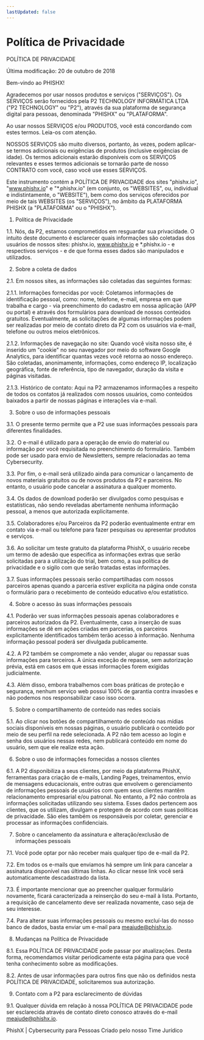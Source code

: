 ```yaml
---
lastUpdated: false
---
```


# Política de Privacidade

POLÍTICA DE PRIVACIDADE

Última modificação: 20 de outubro de 2018

Bem-vindo ao PHISHX!

Agradecemos por usar nossos produtos e serviços ("SERVIÇOS"). Os SERVIÇOS serão fornecidos pela P2 TECHNOLOGY INFORMÁTICA LTDA ("P2 TECHNOLOGY" ou "P2"), através da sua plataforma de segurança digital para pessoas, denominada "PHISHX" ou "PLATAFORMA".

Ao usar nossos SERVIÇOS e/ou PRODUTOS, você está concordando com estes termos. Leia-os com atenção.

NOSSOS SERVIÇOS são muito diversos, portanto, às vezes, podem aplicar-se termos adicionais ou exigências de produtos (inclusive exigências de idade). Os termos adicionais estarão disponíveis com os SERVIÇOS relevantes e esses termos adicionais se tornarão parte de nosso CONTRATO com você, caso você use esses SERVIÇOS.

Este instrumento contém a POLÍTICA DE PRIVACIDADE dos sites "phishx.io", "www.phishx.io" e "\*.phishx.io" (em conjunto, os "WEBSITES", ou, individual e indistintamente, o "WEBSITE"), bem como dos serviços oferecidos por meio de tais WEBSITES (os "SERVIÇOS"), no âmbito da PLATAFORMA PHISHX (a "PLATAFORMA" ou o "PHISHX").

1. Política de Privacidade

1.1. Nós, da P2, estamos comprometidos em resguardar sua privacidade. O intuito deste documento é esclarecer quais informações são coletadas dos usuários de nossos sites: phishx.io, www.phishx.io e \*.phishx.io - e respectivos serviços - e de que forma esses dados são manipulados e utilizados.

2. Sobre a coleta de dados

2.1. Em nossos sites, as informações são coletadas das seguintes formas:

2.1.1. Informações fornecidas por você: Coletamos informações de identificação pessoal, como: nome, telefone, e-mail, empresa em que trabalha e cargo - via preenchimento do cadastro em nossa aplicação (APP ou portal) e através dos formulários para download de nossos conteúdos gratuitos. Eventualmente, as solicitações de algumas informações podem ser realizadas por meio de contato direto da P2 com os usuários via e-mail, telefone ou outros meios eletrônicos.

2.1.2. Informações de navegação no site: Quando você visita nosso site, é inserido um "cookie" no seu navegador por meio do software Google Analytics, para identificar quantas vezes você retorna ao nosso endereço. São coletadas, anonimamente, informações, como endereço IP, localização geográfica, fonte de referência, tipo de navegador, duração da visita e páginas visitadas.

2.1.3. Histórico de contato: Aqui na P2 armazenamos informações a respeito de todos os contatos já realizados com nossos usuários, como conteúdos baixados a partir de nossas páginas e interações via e-mail.

3. Sobre o uso de informações pessoais

3.1. O presente termo permite que a P2 use suas informações pessoais para diferentes finalidades.

3.2. O e-mail é utilizado para a operação de envio do material ou informação por você requisitada no preenchimento do formulário. Também pode ser usado para envio de Newsletters, sempre relacionadas ao tema Cybersecurity.

3.3. Por fim, o e-mail será utilizado ainda para comunicar o lançamento de novos materiais gratuitos ou de novos produtos da P2 e parceiros. No entanto, o usuário pode cancelar a assinatura a qualquer momento.

3.4. Os dados de download poderão ser divulgados como pesquisas e estatísticas, não sendo reveladas abertamente nenhuma informação pessoal, a menos que autorizada explicitamente.

3.5. Colaboradores e/ou Parceiros da P2 poderão eventualmente entrar em contato via e-mail ou telefone para fazer pesquisas ou apresentar produtos e serviços.

3.6. Ao solicitar um teste gratuito da plataforma PhishX, o usuário recebe um termo de adesão que especifica as informações extras que serão solicitadas para a utilização do trial, bem como, a sua política de privacidade e o sigilo com que serão tratadas estas informações.

3.7. Suas informações pessoais serão compartilhadas com nossos parceiros apenas quando a parceria estiver explícita na página onde consta o formulário para o recebimento de conteúdo educativo e/ou estatístico.

4. Sobre o acesso às suas informações pessoais

4.1. Poderão ver suas informações pessoais apenas colaboradores e parceiros autorizados da P2. Eventualmente, caso a inserção de suas informações se dê em ações criadas em parcerias, os parceiros explicitamente identificados também terão acesso à informação. Nenhuma informação pessoal poderá ser divulgada publicamente.

4.2. A P2 também se compromete a não vender, alugar ou repassar suas informações para terceiros. A única exceção de repasse, sem autorização prévia, está em casos em que essas informações forem exigidas judicialmente.

4.3. Além disso, embora trabalhemos com boas práticas de proteção e segurança, nenhum serviço web possui 100% de garantia contra invasões e não podemos nos responsabilizar caso isso ocorra.

5. Sobre o compartilhamento de conteúdo nas redes sociais

5.1. Ao clicar nos botões de compartilhamento de conteúdo nas mídias sociais disponíveis em nossas páginas, o usuário publicará o conteúdo por meio de seu perfil na rede selecionada. A P2 não tem acesso ao login e senha dos usuários nessas redes, nem publicará conteúdo em nome do usuário, sem que ele realize esta ação.

6. Sobre o uso de informações fornecidas a nossos clientes

6.1. A P2 disponibiliza a seus clientes, por meio da plataforma PhishX, ferramentas para criação de e-mails, Landing Pages, treinamentos, envio de mensagens educacionais, entre outras que envolvem o gerenciamento de informações pessoais de usuários com quem seus clientes mantêm relacionamento empresarial e/ou patronal. No entanto, a P2 não controla as informações solicitadas utilizando seu sistema. Esses dados pertencem aos clientes, que os utilizam, divulgam e protegem de acordo com suas políticas de privacidade. São eles também os responsáveis por coletar, gerenciar e processar as informações confidenciais.

7. Sobre o cancelamento da assinatura e alteração/exclusão de informações pessoais

7.1. Você pode optar por não receber mais qualquer tipo de e-mail da P2.

7.2. Em todos os e-mails que enviamos há sempre um link para cancelar a assinatura disponível nas últimas linhas. Ao clicar nesse link você será automaticamente descadastrado da lista.

7.3. É importante mencionar que ao preencher qualquer formulário novamente, ficará caracterizada a reinserção do seu e-mail à lista. Portanto, a requisição de cancelamento deve ser realizada novamente, caso seja de seu interesse.

7.4. Para alterar suas informações pessoais ou mesmo excluí-las do nosso banco de dados, basta enviar um e-mail para meajude@phishx.io.

8. Mudanças na Política de Privacidade

8.1. Essa POLÍTICA DE PRIVACIDADE pode passar por atualizações. Desta forma, recomendamos visitar periodicamente esta página para que você tenha conhecimento sobre as modificações.

8.2. Antes de usar informações para outros fins que não os definidos nesta POLÍTICA DE PRIVACIDADE, solicitaremos sua autorização.

9. Contato com a P2 para esclarecimento de dúvidas

9.1. Qualquer dúvida em relação à nossa POLÍTICA DE PRIVACIDADE pode ser esclarecida através de contato direto conosco através do e-mail meajude@phishx.io.

PhishX | Cybersecurity para Pessoas
Criado pelo nosso Time Jurídico
